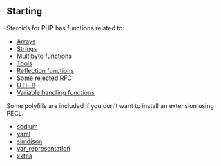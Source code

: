 ## Starting

Steroids for PHP has functions related to:

- [Arrays](01-arrays.md)
- [Strings](02-strings.md)
- [Multibyte functions](03-multibyte.md)
- [Tools](04-tools.md)
- [Reflection functions](05-reflection-functions.md)
- [Some rejected RFC](06-rejected-rfc.md)
- [UTF-8](07-utf8.md)
- [Variable handling functions](08-variable-handling-functions.md)

Some polyfills are included if you don't want to install an extension using PECL.

- [sodium](https://www.php.net/manual/en/book.sodium)
- [yaml](https://www.php.net/manual/en/book.yaml.php)
- [simdjson](https://www.php.net/manual/en/book.simdjson.php)
- [var_representation](https://www.php.net/manual/en/book.var_representation.php)
- [xxtea](https://github.com/xxtea/xxtea-pecl)
